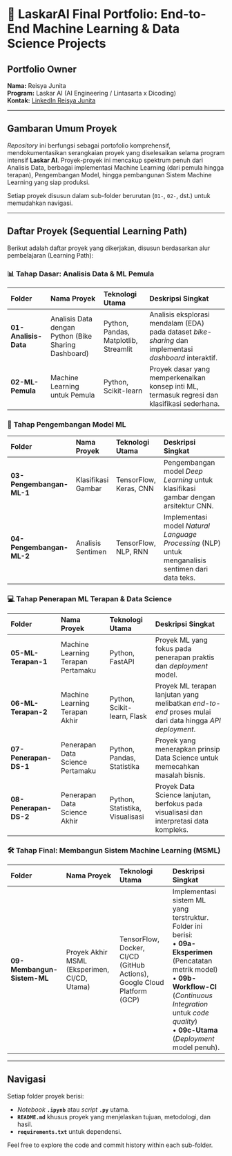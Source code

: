 # 🤖 LaskarAI Final Portfolio: End-to-End Machine Learning & Data Science Projects

## Portfolio Owner
**Nama:** Reisya Junita    
**Program:** Laskar AI (AI Engineering / Lintasarta x Dicoding)    
**Kontak:** [LinkedIn Reisya Junita](https://www.linkedin.com/in/reisyajunita/) 

---

## Gambaran Umum Proyek
*Repository* ini berfungsi sebagai portofolio komprehensif, mendokumentasikan serangkaian proyek yang diselesaikan selama program intensif **Laskar AI**. Proyek-proyek ini mencakup spektrum penuh dari Analisis Data, berbagai implementasi Machine Learning (dari pemula hingga terapan), Pengembangan Model, hingga pembangunan Sistem Machine Learning yang siap produksi.

Setiap proyek disusun dalam sub-folder berurutan (`01-`, `02-`, dst.) untuk memudahkan navigasi.

---

## Daftar Proyek (Sequential Learning Path)

Berikut adalah daftar proyek yang dikerjakan, disusun berdasarkan alur pembelajaran (Learning Path):

### 📊 Tahap Dasar: Analisis Data & ML Pemula
| Folder | Nama Proyek | Teknologi Utama | Deskripsi Singkat |
| :--- | :--- | :--- | :--- |
| **01-Analisis-Data** | Analisis Data dengan Python (Bike Sharing Dashboard) | Python, Pandas, Matplotlib, Streamlit | Analisis eksplorasi mendalam (EDA) pada dataset *bike-sharing* dan implementasi *dashboard* interaktif. |
| **02-ML-Pemula** | Machine Learning untuk Pemula | Python, Scikit-learn | Proyek dasar yang memperkenalkan konsep inti ML, termasuk regresi dan klasifikasi sederhana. |

### 🧠 Tahap Pengembangan Model ML
| Folder | Nama Proyek | Teknologi Utama | Deskripsi Singkat |
| :--- | :--- | :--- | :--- |
| **03-Pengembangan-ML-1** | Klasifikasi Gambar | TensorFlow, Keras, CNN | Pengembangan model *Deep Learning* untuk klasifikasi gambar dengan arsitektur CNN. |
| **04-Pengembangan-ML-2** | Analisis Sentimen | TensorFlow, NLP, RNN | Implementasi model *Natural Language Processing* (NLP) untuk menganalisis sentimen dari data teks. |

### 💻 Tahap Penerapan ML Terapan & Data Science
| Folder | Nama Proyek | Teknologi Utama | Deskripsi Singkat |
| :--- | :--- | :--- | :--- |
| **05-ML-Terapan-1** | Machine Learning Terapan Pertamaku | Python, FastAPI | Proyek ML yang fokus pada penerapan praktis dan *deployment* model. |
| **06-ML-Terapan-2** | Machine Learning Terapan Akhir | Python, Scikit-learn, Flask | Proyek ML terapan lanjutan yang melibatkan *end-to-end* proses mulai dari data hingga *API deployment*. |
| **07-Penerapan-DS-1** | Penerapan Data Science Pertamaku | Python, Pandas, Statistika | Proyek yang menerapkan prinsip Data Science untuk memecahkan masalah bisnis. |
| **08-Penerapan-DS-2** | Penerapan Data Science Akhir | Python, Statistika, Visualisasi | Proyek Data Science lanjutan, berfokus pada visualisasi dan interpretasi data kompleks. |

### 🛠️ Tahap Final: Membangun Sistem Machine Learning (MSML)
| Folder | Nama Proyek | Teknologi Utama | Deskripsi Singkat |
| :--- | :--- | :--- | :--- |
| **09-Membangun-Sistem-ML** | Proyek Akhir MSML (Eksperimen, CI/CD, Utama) | TensorFlow, Docker, CI/CD (GitHub Actions), Google Cloud Platform (GCP) | Implementasi sistem ML yang terstruktur. Folder ini berisi: <br> • **09a-Eksperimen** (Pencatatan metrik model) <br> • **09b-Workflow-CI** (*Continuous Integration* untuk *code quality*) <br> • **09c-Utama** (*Deployment* model penuh). |

---

## Navigasi
Setiap folder proyek berisi:
* *Notebook* **`.ipynb`** atau *script* **`.py`** utama.
* **`README.md`** khusus proyek yang menjelaskan tujuan, metodologi, dan hasil.
* **`requirements.txt`** untuk dependensi.

Feel free to explore the code and commit history within each sub-folder.
